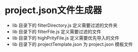 # project.json文件生成器 #

- lib 目录下的 filterDirectory.js 定义需要过滤的文件夹
- lib 目录下的 filterFile.js 定义需要过滤的文件  
- lib 目录下的 highPrityFile.js 定义需要优先导入的文件 
- lib 目录下的 projectTemplate.json 为 project.json 模板文件